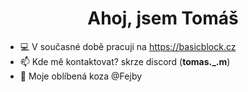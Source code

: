 <h1 align="center">Ahoj, jsem Tomáš</h1>


- 💻 V současné době pracuji na https://basicblock.cz
- 📫 Kde mě kontaktovat? skrze discord (**tomas._.m**)
- 🐐 Moje oblíbená koza @Fejby
